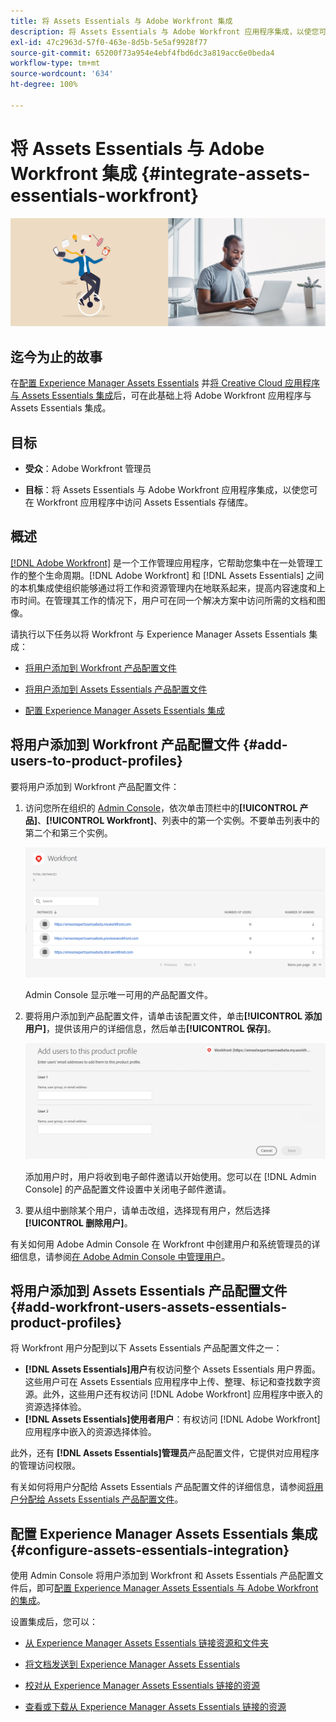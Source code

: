 ```yaml
---
title: 将 Assets Essentials 与 Adobe Workfront 集成
description: 将 Assets Essentials 与 Adobe Workfront 应用程序集成，以使您可在 Workfront 应用程序中访问 Assets Essentials 存储库。
exl-id: 47c2963d-57f0-463e-8d5b-5e5af9928f77
source-git-commit: 65200f73a954e4ebf4fbd6dc3a819acc6e0beda4
workflow-type: tm+mt
source-wordcount: '634'
ht-degree: 100%

---
```


# 将 Assets Essentials 与 Adobe Workfront 集成 {#integrate-assets-essentials-workfront}

![用于切换深色和浅色主题的首选项](assets/cce-workfront.png)

## 迄今为止的故事

在[配置 Experience Manager Assets Essentials](adminster-aem-assets-essentials.md) 并[将 Creative Cloud 应用程序与 Assets Essentials 集成](integrate-assets-essentials-creative-cloud.md)后，可在此基础上将 Adobe Workfront 应用程序与 Assets Essentials 集成。

## 目标

* **受众**：Adobe Workfront 管理员

* **目标**：将 Assets Essentials 与 Adobe Workfront 应用程序集成，以使您可在 Workfront 应用程序中访问 Assets Essentials 存储库。

## 概述

[[!DNL Adobe Workfront]](https://www.workfront.com/) 是一个工作管理应用程序，它帮助您集中在一处管理工作的整个生命周期。[!DNL Adobe Workfront] 和 [!DNL Assets Essentials] 之间的本机集成使组织能够通过将工作和资源管理内在地联系起来，提高内容速度和上市时间。在管理其工作的情况下，用户可在同一个解决方案中访问所需的文档和图像。

请执行以下任务以将 Workfront 与 Experience Manager Assets Essentials 集成：

* [将用户添加到 Workfront 产品配置文件](#add-users-to-product-profiles)

* [将用户添加到 Assets Essentials 产品配置文件](#add-workfront-users-assets-essentials-product-profiles)

* [配置 Experience Manager Assets Essentials 集成](#configure-assets-essentials-integration)

## 将用户添加到 Workfront 产品配置文件 {#add-users-to-product-profiles}

要将用户添加到 Workfront 产品配置文件：

1. 访问您所在组织的 [Admin Console](https://adminconsole.adobe.com)，依次单击顶栏中的&#x200B;**[!UICONTROL 产品]**、**[!UICONTROL Workfront]**、列表中的第一个实例。不要单击列表中的第二个和第三个实例。

   ![Admin Console 管理员配置文件](assets/workfront-instances.png)

   Admin Console 显示唯一可用的产品配置文件。

1. 要将用户添加到产品配置文件，请单击该配置文件，单击&#x200B;**[!UICONTROL 添加用户]**，提供该用户的详细信息，然后单击&#x200B;**[!UICONTROL 保存]**。

   ![添加用户管理员配置文件](assets/add-users-workfront.png)

   添加用户时，用户将收到电子邮件邀请以开始使用。您可以在 [!DNL Admin Console] 的产品配置文件设置中关闭电子邮件邀请。

1. 要从组中删除某个用户，请单击改组，选择现有用户，然后选择&#x200B;**[!UICONTROL 删除用户]**。

有关如何用 Adobe Admin Console 在 Workfront 中创建用户和系统管理员的详细信息，请参阅[在 Adobe Admin Console 中管理用户](https://one.workfront.com/s/document-item?bundleId=the-new-workfront-experience&amp;topicId=Content%2FAdministration_and_Setup%2FAdd_users%2FCreate_and_manage_users%2Fadmin-console.htm&amp;_LANG=enus)。

## 将用户添加到 Assets Essentials 产品配置文件 {#add-workfront-users-assets-essentials-product-profiles}

将 Workfront 用户分配到以下 Assets Essentials 产品配置文件之一：

* **[!DNL Assets Essentials]用户**&#x200B;有权访问整个 Assets Essentials 用户界面。这些用户可在 Assets Essentials 应用程序中上传、整理、标记和查找数字资源。此外，这些用户还有权访问 [!DNL Adobe Workfront] 应用程序中嵌入的资源选择体验。
* **[!DNL Assets Essentials]使用者用户**：有权访问 [!DNL Adobe Workfront] 应用程序中嵌入的资源选择体验。

此外，还有 **[!DNL Assets Essentials]管理员**&#x200B;产品配置文件，它提供对应用程序的管理访问权限。

有关如何将用户分配给 Assets Essentials 产品配置文件的详细信息，请参阅[将用户分配给 Assets Essentials 产品配置文件](adminster-aem-assets-essentials.md#add-users-to-product-profiles)。

## 配置 Experience Manager Assets Essentials 集成 {#configure-assets-essentials-integration}

使用 Admin Console 将用户添加到 Workfront 和 Assets Essentials 产品配置文件后，即可[配置 Experience Manager Assets Essentials 与 Adobe Workfront 的集成](https://one.workfront.com/s/document-item?bundleId=the-new-workfront-experience&amp;topicId=Content%2FDocuments%2FAdobe_Workfront_for_Experience_Manager_Assets_Essentials%2F_workfront-for-aem-asset-essentials.htm)。

设置集成后，您可以：

* [从 Experience Manager Assets Essentials 链接资源和文件夹](https://one.workfront.com/s/document-item?bundleId=the-new-workfront-experience&amp;topicId=Content%2FDocuments%2FAdobe_Workfront_for_Experience_Manager_Assets_Essentials%2Flink-to-aem.htm&amp;_LANG=enus)

* [将文档发送到 Experience Manager Assets Essentials](https://one.workfront.com/s/document-item?bundleId=the-new-workfront-experience&amp;topicId=Content%2FDocuments%2FAdobe_Workfront_for_Experience_Manager_Assets_Essentials%2Fsend-to-aem.htm&amp;_LANG=enus)

* [校对从 Experience Manager Assets Essentials 链接的资源](https://one.workfront.com/s/document-item?bundleId=the-new-workfront-experience&amp;topicId=Content%2FDocuments%2FAdobe_Workfront_for_Experience_Manager_Assets_Essentials%2Fproof-linked-asset-aem.htm)

* [查看或下载从 Experience Manager Assets Essentials 链接的资源](https://one.workfront.com/s/document-item?bundleId=the-new-workfront-experience&amp;topicId=Content%2FDocuments%2FAdobe_Workfront_for_Experience_Manager_Assets_Essentials%2Fview-download-asset.htm)
